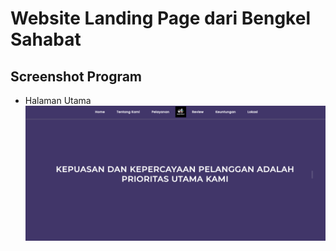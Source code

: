 # Website Landing Page dari Bengkel Sahabat

## Screenshot Program
- Halaman Utama
![](https://github.com/fauzanmuh/BengkelSahabat/raw/master/assets/img/utama.png)
